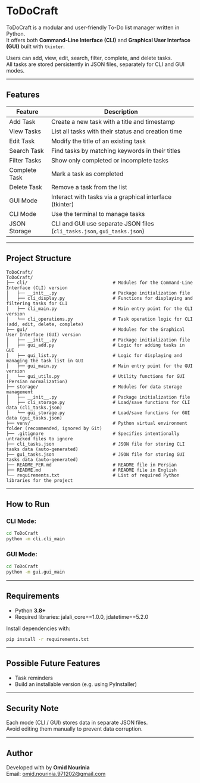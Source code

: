 # ToDoCraft

ToDoCraft is a modular and user-friendly To-Do list manager written in Python.  
It offers both **Command-Line Interface (CLI)** and **Graphical User Interface (GUI)** built with `tkinter`.

Users can add, view, edit, search, filter, complete, and delete tasks.    
All tasks are stored persistently in JSON files, separately for CLI and GUI modes.

---

## Features

| Feature             | Description                                                       |
|---------------------|-------------------------------------------------------------------|
| Add Task            | Create a new task with a title and timestamp                      |
| View Tasks          | List all tasks with their status and creation time                |
| Edit Task           | Modify the title of an existing task                              |
| Search Task         | Find tasks by matching keywords in their titles 
| Filter Tasks        | Show only completed or incomplete tasks                           |
| Complete Task       | Mark a task as completed                                          |
| Delete Task         | Remove a task from the list                                       |
| GUI Mode            | Interact with tasks via a graphical interface (tkinter)           |
| CLI Mode            | Use the terminal to manage tasks                                  |
| JSON Storage        | CLI and GUI use separate JSON files (`cli_tasks.json`, `gui_tasks.json`) |

---

## Project Structure

```
ToDoCraft/
ToDoCraft/
├── cli/                                # Modules for the Command-Line Interface (CLI) version
│   ├── __init__.py                     # Package initialization file
│   ├── cli_display.py                  # Functions for displaying and filtering tasks for CLI
│   ├── cli_main.py                     # Main entry point for the CLI version
│   └── cli_operations.py               # Task operation logic for CLI (add, edit, delete, complete)
├── gui/                                # Modules for the Graphical User Interface (GUI) version
│   ├── __init__.py                     # Package initialization file
│   ├── gui_add.py                      # Logic for adding tasks in GUI
│   ├── gui_list.py                     # Logic for displaying and managing the task list in GUI
│   ├── gui_main.py                     # Main entry point for the GUI version
│   └── gui_utils.py                    # Utility functions for GUI (Persian normalization)
├── storage/                            # Modules for data storage management
│   ├── __init__.py                     # Package initialization file
│   ├── cli_storage.py                  # Load/save functions for CLI data (cli_tasks.json)
│   └── gui_storage.py                  # Load/save functions for GUI data (gui_tasks.json)
├── venv/                               # Python virtual environment folder (recommended, ignored by Git)
├── .gitignore                          # Specifies intentionally untracked files to ignore
├── cli_tasks.json                      # JSON file for storing CLI tasks data (auto-generated)
├── gui_tasks.json                      # JSON file for storing GUI tasks data (auto-generated)
├── README_PER.md                       # README file in Persian
├── README.md                           # README file in English
└── requirements.txt                    # List of required Python libraries for the project
```

---

## How to Run

### CLI Mode:

```bash
cd ToDoCraft
python -m cli.cli_main
```

### GUI Mode:

```bash
cd ToDoCraft
python -m gui.gui_main
```

---

## Requirements

- Python **3.8+**
- Required libraries:
jalali_core==1.0.0,
jdatetime==5.2.0

Install dependencies with:
```bash
pip install -r requirements.txt
```

---

## Possible Future Features

- Task reminders
- Build an installable version (e.g. using PyInstaller)

---

## Security Note

Each mode (CLI / GUI) stores data in separate JSON files.  
Avoid editing them manually to prevent data corruption.

---

## Author

Developed with by **Omid Nourinia**  
Email: omid.nourinia.971202@gmail.com
